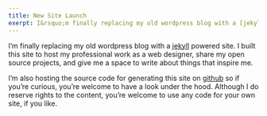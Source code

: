 ```yaml
---
title: New Site Launch
exerpt: I&rsquo;m finally replacing my old wordpress blog with a [jekyll](github.com/henrick/jekyll/) powered site. I built this site to host my professional work as a web designer, share my open source projects
---
```


I&rsquo;m finally replacing my old wordpress blog with a [jekyll](github.com/henrick/jekyll/) powered site. I built this site to host my professional work as a web designer, share my open source projects, and give me a space to write about things that inspire me.

I&rsquo;m also hosting the source code for generating this site on [github](github.com/imathis/design-enthusiast/)
so if you&rsquo;re curious, you&rsquo;re welcome to have a look under the hood. Although I do reserve rights to the content, you&rsquo;re welcome to use any code for your own site, if you like.